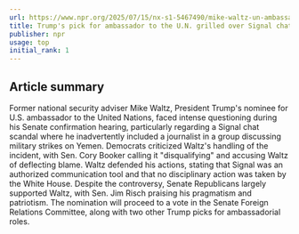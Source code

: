 ```yaml
---
url: https://www.npr.org/2025/07/15/nx-s1-5467490/mike-waltz-un-ambassador-signal-senate-hearing
title: Trump's pick for ambassador to the U.N. grilled over Signal chat scandal
publisher: npr
usage: top
initial_rank: 1
---
```

## Article summary
Former national security adviser Mike Waltz, President Trump's nominee for U.S. ambassador to the United Nations, faced intense questioning during his Senate confirmation hearing, particularly regarding a Signal chat scandal where he inadvertently included a journalist in a group discussing military strikes on Yemen. Democrats criticized Waltz's handling of the incident, with Sen. Cory Booker calling it "disqualifying" and accusing Waltz of deflecting blame. Waltz defended his actions, stating that Signal was an authorized communication tool and that no disciplinary action was taken by the White House. Despite the controversy, Senate Republicans largely supported Waltz, with Sen. Jim Risch praising his pragmatism and patriotism. The nomination will proceed to a vote in the Senate Foreign Relations Committee, along with two other Trump picks for ambassadorial roles.
